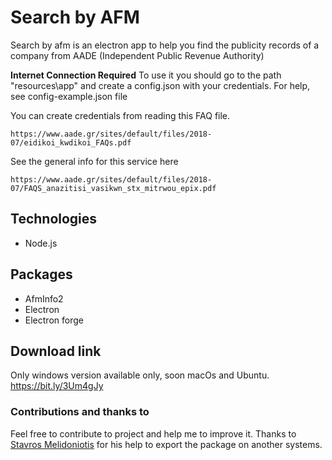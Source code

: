 
# Search by AFM
Search by afm is an electron app to help you find the publicity records of a company from AADE (Independent Public Revenue Authority)

**Internet Connection Required** 
To use it you should go to the path "resources\app\" and create a config.json with your credentials.
For help, see config-example.json file

You can create credentials from reading this FAQ file.

    https://www.aade.gr/sites/default/files/2018-07/eidikoi_kwdikoi_FAQs.pdf
See the general info for this service here

    https://www.aade.gr/sites/default/files/2018-07/FAQS_anazitisi_vasikwn_stx_mitrwou_epix.pdf

## Technologies
- Node.js

## Packages
- AfmInfo2
- Electron
- Electron forge

## Download link
Only windows version available only, soon macOs and Ubuntu.
https://bit.ly/3Um4gJy

### Contributions and thanks to
Feel free to contribute to project and help me to improve it.
Thanks to [Stavros Melidoniotis](https://github.com/stavros-melidoniotis) for his help to export the package on another systems.

